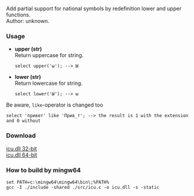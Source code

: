 Add partial support for national symbols by redefinition lower and upper functions.<br>
Author: unknown.



### Usage

* **upper (str)**<br>
  Return uppercase for string.
  ```
  select upper('ы'); --> Ы
  ```

* **lower (str)**<br>
  Return lowercase for string.
  ```
  select lower('Ы'); --> ы
  ```

Be aware, `like`-operator is changed too
```
select 'привет' like 'Прив_т'; --> the result is 1 with the extension and 0 without
```


### Download
[icu.dll 32-bit](https://github.com/little-brother/sqlite-extensions/releases/latest/download/icu-x32.zip)<br>
[icu.dll 64-bit](https://github.com/little-brother/sqlite-extensions/releases/latest/download/icu-x64.zip)

### How to build by mingw64
```
set PATH=c:\mingw64\mingw64\bin\;%PATH%
gcc -I ./include -shared ./src/icu.c -o icu.dll -s -static
```